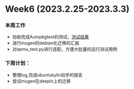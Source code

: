 # Week6 (2023.2.25-2023.3.3)
### 本周工作
- 协助完成Autopkgtest的测试，[测试结果](https://github.com/t0hka1/Tariser-Work/tree/main/Openkylin/Autopkgtest/results)
- 进行mugen的debian化迁移的汇报
- 对qemu_test.py进行适配，方便大批量的运行测试用例

### 下周计划：
- 整理log,完成ubuntukylin初步的报告
- 尝试mugen在deepin上的迁移

